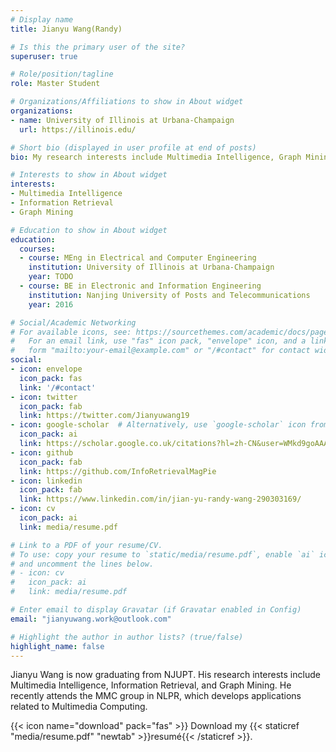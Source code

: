 ```yaml
---
# Display name
title: Jianyu Wang(Randy)

# Is this the primary user of the site?
superuser: true

# Role/position/tagline
role: Master Student

# Organizations/Affiliations to show in About widget
organizations:
- name: University of Illinois at Urbana-Champaign
  url: https://illinois.edu/

# Short bio (displayed in user profile at end of posts)
bio: My research interests include Multimedia Intelligence, Graph Mining, and Information Retrieval. 

# Interests to show in About widget
interests:
- Multimedia Intelligence
- Information Retrieval
- Graph Mining

# Education to show in About widget
education:
  courses:
  - course: MEng in Electrical and Computer Engineering
    institution: University of Illinois at Urbana-Champaign
    year: TODO
  - course: BE in Electronic and Information Engineering
    institution: Nanjing University of Posts and Telecommunications
    year: 2016

# Social/Academic Networking
# For available icons, see: https://sourcethemes.com/academic/docs/page-builder/#icons
#   For an email link, use "fas" icon pack, "envelope" icon, and a link in the
#   form "mailto:your-email@example.com" or "/#contact" for contact widget.
social:
- icon: envelope
  icon_pack: fas
  link: '/#contact'
- icon: twitter
  icon_pack: fab
  link: https://twitter.com/Jianyuwang19
- icon: google-scholar  # Alternatively, use `google-scholar` icon from `ai` icon pack
  icon_pack: ai
  link: https://scholar.google.co.uk/citations?hl=zh-CN&user=WMkd9goAAAAJ&view_op=list_works&sortby=title
- icon: github
  icon_pack: fab
  link: https://github.com/InfoRetrievalMagPie
- icon: linkedin
  icon_pack: fab
  link: https://www.linkedin.com/in/jian-yu-randy-wang-290303169/
- icon: cv
  icon_pack: ai
  link: media/resume.pdf

# Link to a PDF of your resume/CV.
# To use: copy your resume to `static/media/resume.pdf`, enable `ai` icons in `params.toml`, 
# and uncomment the lines below.
# - icon: cv
#   icon_pack: ai
#   link: media/resume.pdf

# Enter email to display Gravatar (if Gravatar enabled in Config)
email: "jianyuwang.work@outlook.com"

# Highlight the author in author lists? (true/false)
highlight_name: false
---
```


Jianyu Wang is now graduating from NJUPT. His research interests include Multimedia Intelligence, Information Retrieval, and Graph Mining. He recently attends the MMC group in NLPR, which develops applications related to Multimedia Computing. 


{{< icon name="download" pack="fas" >}} Download my {{< staticref "media/resume.pdf" "newtab" >}}resumé{{< /staticref >}}.
